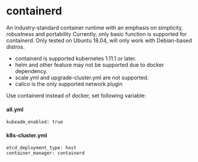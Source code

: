 containerd
===============

An industry-standard container runtime with an emphasis on simplicity,
robustness and portability
Currently, only basic function is supported for containerd.
Only tested on Ubuntu 18.04, will only work with Debian-based distros.

* containerd is supported kubernetes 1.11.1 or later.
* helm and other feature may not be supported due to docker dependency.
* scale.yml and upgrade-cluster.yml are not supported.
* calico is the only supported network plugin

Use containerd instead of docker, set following variable:

#### all.yml

```
kubeadm_enabled: true
```

#### k8s-cluster.yml

```
etcd_deployment_type: host
container_manager: containerd
```

